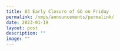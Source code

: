 ```yaml
---
title: 03 Early Closure of GO on Friday
permalink: /xmps/announcements/permalink/
date: 2023-01-19
layout: post
description: ""
image: ""
---
```

